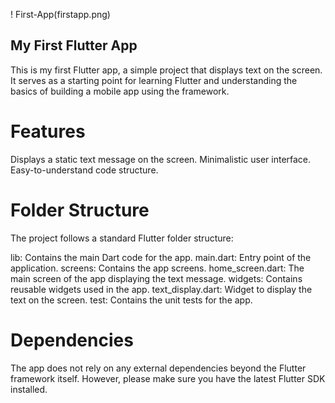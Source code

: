 ! First-App(firstapp.png)
## My First Flutter App
This is my first Flutter app, a simple project that displays text on the screen. It serves as a starting point for learning Flutter and understanding the basics of building a mobile app using the framework.

# Features
Displays a static text message on the screen.
Minimalistic user interface.
Easy-to-understand code structure.

# Folder Structure
The project follows a standard Flutter folder structure:

lib: Contains the main Dart code for the app.
main.dart: Entry point of the application.
screens: Contains the app screens.
home_screen.dart: The main screen of the app displaying the text message.
widgets: Contains reusable widgets used in the app.
text_display.dart: Widget to display the text on the screen.
test: Contains the unit tests for the app.
# Dependencies
The app does not rely on any external dependencies beyond the Flutter framework itself. However, please make sure you have the latest Flutter SDK installed.

